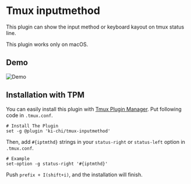 # Tmux inputmethod

This plugin can show the input method or keyboard kayout on tmux status line.  

This plugin works only on macOS.  

## Demo
![Demo](https://cloud.githubusercontent.com/assets/5780297/24564183/ff233cd4-168b-11e7-9c96-f6bfa3c1f9cc.gif)

## Installation with TPM

You can easily install this plugin with [Tmux Plugin Manager](https://github.com/tmux-plugins/tpm). Put following code in `.tmux.conf`.

```
# Install The Plugin
set -g @plugin 'ki-chi/tmux-inputmethod'
```

Then, add `#{iptmthd}` strings in your `status-right` or `status-left` option in `.tmux.conf`.

```
# Example
set-option -g status-right '#{iptmthd}'
```

Push `prefix + I(shift+i)`, and the installation will finish.
